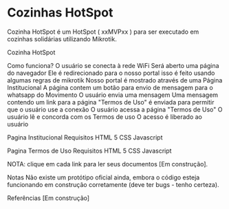 # Cozinhas HotSpot
Cozinha HotSpot é um HotSpot ( xxMVPxx ) para ser executado em cozinhas solidárias utilizando Mikrotik.


Cozinha HotSpot

Como funciona?
O usuário se conecta à rede WiFi
Será aberto uma página do navegador
Ele é redirecionado para o nosso portal
isso é feito usando algumas regras de mikrotik
Nosso portal é mostrado através de uma Página Institucional
A página contem um botão para envio de mensagem para o whatsapp do Movimento
O usuário envia uma mensagem
Uma mensagem contendo um link para a página "Termos de Uso" é enviada para permitir que o usuário use a conexão
O usuário acessa a página "Termos de Uso"
O usuário lê e concorda com os Termos de uso
O acesso é liberado ao usuário

Pagina Institucional
Requisitos
HTML 5
CSS
Javascript

Pagina Termos de Uso
Requisitos
HTML 5
CSS
Javascript

NOTA: clique em cada link para ler seus documentos [Em construção].

Notas
Não existe um protótipo oficial ainda, embora o código esteja funcionando em construção corretamente (deve ter bugs - tenho certeza).

Referências
[Em construção]
